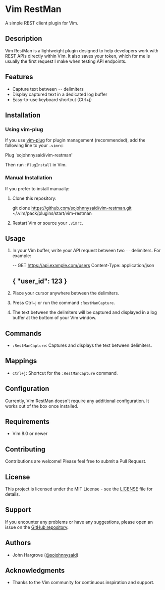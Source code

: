 # Vim RestMan

A simple REST client plugin for Vim.

## Description

Vim RestMan is a lightweight plugin designed to help developers work with REST APIs directly within Vim. It also saves your token, which for me is usually the first request I make when testing API endpoints.

## Features

- Capture text between `--` delimiters
- Display captured text in a dedicated log buffer
- Easy-to-use keyboard shortcut (Ctrl+j)

## Installation

### Using vim-plug

If you use [vim-plug](https://github.com/junegunn/vim-plug) for plugin management (recommended), add the following line to your `.vimrc`:

Plug 'sojohnnysaid/vim-restman'

Then run `:PlugInstall` in Vim.

### Manual Installation

If you prefer to install manually:

1. Clone this repository:
   
   git clone https://github.com/sojohnnysaid/vim-restman.git ~/.vim/pack/plugins/start/vim-restman
   
2. Restart Vim or source your `.vimrc`.

## Usage

1. In your Vim buffer, write your API request between two `--` delimiters. For example:

   --
   GET https://api.example.com/users
   Content-Type: application/json
   
   {
     "user_id": 123
   }
   --

2. Place your cursor anywhere between the delimiters.

3. Press Ctrl+j or run the command `:RestManCapture`.

4. The text between the delimiters will be captured and displayed in a log buffer at the bottom of your Vim window.

## Commands

- `:RestManCapture`: Captures and displays the text between delimiters.

## Mappings

- `Ctrl+j`: Shortcut for the `:RestManCapture` command.

## Configuration

Currently, Vim RestMan doesn't require any additional configuration. It works out of the box once installed.

## Requirements

- Vim 8.0 or newer

## Contributing

Contributions are welcome! Please feel free to submit a Pull Request.

## License

This project is licensed under the MIT License - see the [LICENSE](LICENSE) file for details.

## Support

If you encounter any problems or have any suggestions, please open an issue on the [GitHub repository](https://github.com/sojohnnysaid/vim-restman/issues).

## Authors

- John Hargrove ([@sojohnnysaid](https://github.com/sojohnnysaid))

## Acknowledgments

- Thanks to the Vim community for continuous inspiration and support.


